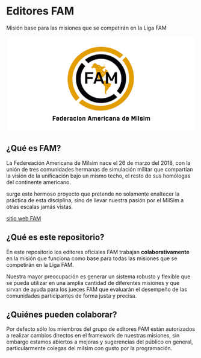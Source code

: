 # Editores FAM

Misión base para las misiones que se competirán en la Liga FAM

![LogoFAM](https://github.com/corp-0/sistemaFAM/blob/master/GUI/milsim.jpg?raw=true)

## ¿Qué es FAM?

La Federeación Americana de Milsim nace el 26 de marzo del 2018, con la
unión de tres comunidades hermanas de simulación militar que compartían
la visión de la unificación bajo un mismo techo, el resto de sus homólogas
del continente americano.

surge este hermoso proyecto que pretende no solamente enaltecer la práctica
de esta disciplina, sino de llevar nuestra pasión por el MilSim a otras 
escalas jamás vistas.

[sitio web FAM](http://www.federacionamericanademilsim.com)

## ¿Qué es este repositorio?

En este repositorio los editores oficiales FAM trabajan **colaborativamente** en
la misión que funciona como base para todas las misiones que se competirán en la 
Liga FAM.

Nuestra mayor preocupación es generar un sistema robusto y flexible que se pueda 
utilizar en una amplia cantidad de diferentes misiones y que sirvan de ayuda para
los jueces FAM que evaluarán el desempeño de las comunidades participantes de forma
justa y precisa.

## ¿Quiénes pueden colaborar?

Por defecto sólo los miembros del grupo de editores FAM están autorizados a realizar
cambios directos en el framework de nuestras misiones, sin embargo estamos abiertos a
mejoras y sugerencias del público en general, particularmente colegas del milsim con
gusto por la programación.
